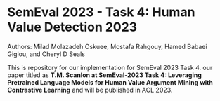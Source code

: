 # SemEval 2023 - Task 4: Human Value Detection 2023
Authors: Milad Molazadeh Oskuee, Mostafa Rahgouy, Hamed Babaei Giglou, and Cheryl D Seals

This is repository for our implementation for SemEval 2023 Task 4. our paper titled as **T.M. Scanlon at SemEval-2023 Task 4: Leveraging Pretrained Language Models for Human Value Argument Mining with Contrastive Learning** and will be published in ACL 2023.

